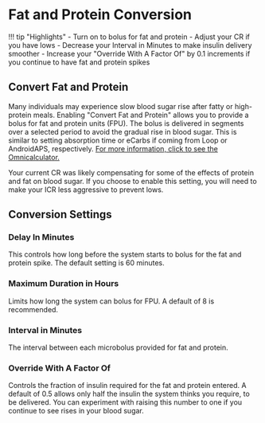 # Fat and Protein Conversion
!!! tip "Highlights"
    - Turn on to bolus for fat and protein
    - Adjust your CR if you have lows
    - Decrease your Interval in Minutes to make insulin delivery smoother
    - Increase your "Override With A Factor Of" by 0.1 increments if you continue to have fat and protein spikes

## Convert Fat and Protein
Many individuals may experience slow blood sugar rise after fatty or high-protein meals. Enabling "Convert Fat and Protein" allows you to provide a bolus for fat and protein units (FPU). The bolus is delivered in segments over a selected period to avoid the gradual rise in blood sugar. This is similar to setting absorption time or eCarbs if coming from Loop or AndroidAPS, respectively. [For more information, click to see the Omnicalculator.](https://www.omnicalculator.com/health/warsaw-method#what-is-warsaw-method-and-how-does-it-work)

Your current CR was likely compensating for some of the effects of protein and fat on blood sugar. If you choose to enable this setting, you will need to make your ICR less aggressive to prevent lows.

## Conversion Settings

### Delay In Minutes
This controls how long before the system starts to bolus for the fat and protein spike. The default setting is 60 minutes.

### Maximum Duration in Hours
Limits how long the system can bolus for FPU. A default of 8 is recommended.

### Interval in Minutes
The interval between each microbolus provided for fat and protein. 

### Override With A Factor Of
Controls the fraction of insulin required for the fat and protein entered. A default of 0.5 allows only half the insulin the system thinks you require, to be delivered. You can experiment with raising this number to one if you continue to see rises in your blood sugar.
